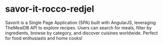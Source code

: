 # savor-it-rocco-redjel
Savorit is a Single Page Application (SPA) built with AngularJS, leveraging TheMealDB API to explore recipes. Users can search for meals, filter by ingredients, browse by category, and discover cuisines worldwide. Perfect for food enthusiasts and home cooks!

